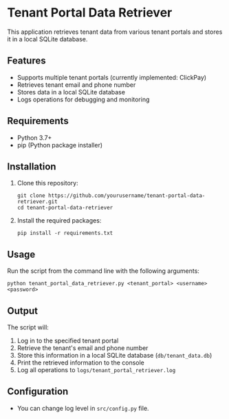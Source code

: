 # Tenant Portal Data Retriever

This application retrieves tenant data from various tenant portals and stores it in a local SQLite database.

## Features

- Supports multiple tenant portals (currently implemented: ClickPay)
- Retrieves tenant email and phone number
- Stores data in a local SQLite database
- Logs operations for debugging and monitoring

## Requirements

- Python 3.7+
- pip (Python package installer)

## Installation

1. Clone this repository:
   ```
   git clone https://github.com/yourusername/tenant-portal-data-retriever.git
   cd tenant-portal-data-retriever
   ```

2. Install the required packages:
   ```
   pip install -r requirements.txt
   ```

## Usage

Run the script from the command line with the following arguments:

```
python tenant_portal_data_retriever.py <tenant_portal> <username> <password>
```

## Output

The script will:
1. Log in to the specified tenant portal
2. Retrieve the tenant's email and phone number
3. Store this information in a local SQLite database (`db/tenant_data.db`)
4. Print the retrieved information to the console
5. Log all operations to `logs/tenant_portal_retriever.log`

## Configuration

- You can change log level in `src/config.py` file.